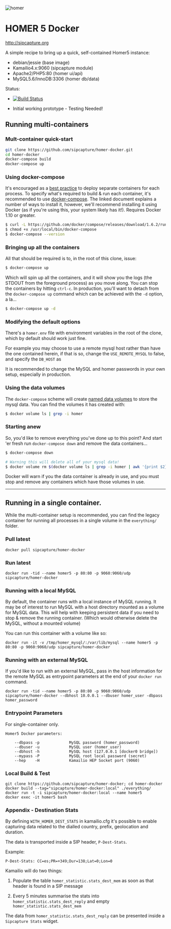 
![homer](http://i.imgur.com/ViXcGAD.png)

# HOMER 5 Docker
http://sipcapture.org

A simple recipe to bring up a quick, self-contained Homer5 instance:

* debian/jessie (base image)
* Kamailio4.x:9060 (sipcapture module)
* Apache2/PHP5:80 (homer ui/api)
* MySQL5.6/InnoDB:3306 (homer db/data)

Status: 

* [![Build Status](https://travis-ci.org/sipcapture/homer-docker.svg?branch=master)](https://travis-ci.org/sipcapture/homer-docker)

* Initial working prototype - Testing Needed!
 
## Running multi-containers

### Mult-container quick-start

```bash
git clone https://github.com/sipcapture/homer-docker.git
cd homer-docker
docker-compose build
docker-compose up
```

### Using docker-compose

It's encouraged as a [best practice](https://docs.docker.com/engine/userguide/eng-image/dockerfile_best-practices/) to deploy separate containers for each process. To specify what's required to build & run each container, it's recommended to use [docker-compose](https://docs.docker.com/compose/install/). The linked document explains a number of ways to install it, however, we'll recommend installing it using Docker (as if you're using this, your system likely has it!). Requires Docker 1.10 or greater.

```bash
$ curl -L https://github.com/docker/compose/releases/download/1.6.2/run.sh > /usr/local/bin/docker-compose
$ chmod +x /usr/local/bin/docker-compose
$ docker-compose --version
```

### Bringing up all the containers

All that should be required is to, in the root of this clone, issue:

```bash
$ docker-compose up
```

Which will spin up all the containers, and it will show you the logs (the STDOUT from the foreground process) as you move along. You can stop the containers by hitting `ctrl-c`.  In production, you'll want to detach from the `docker-compose up` command which can be achieved with the `-d` option, a la...

```bash
$ docker-compose up -d
```

### Modifying the default options

There's a `homer.env` file with environment variables in the root of the clone, which by default should work just fine. 

For example you may choose to use a remote mysql host rather than have the one contained herein, if that is so, change the `USE_REMOTE_MYSQL` to false, and specify the `DB_HOST` as 

It is recommended to change the MySQL and homer passwords in your own setup, especially in production.


### Using the data volumes

The `docker-compose` scheme will create [named data volumes](https://docs.docker.com/engine/reference/commandline/volume_create/) to store the mysql data. You can find the volumes it has created with:

```bash
$ docker volume ls | grep -i homer
```

### Starting anew

So, you'd like to remove everything you've done up to this point? And start 'er fresh run `docker-compose down` and remove the data containers...

```bash
$ docker-compose down

# Warning this will delete all of your mysql data!
$ docker volume rm $(docker volume ls | grep -i homer | awk '{print $2}')
```

Docker will warn if you the data container is already in use, and you must stop and remove any containers which have those volumes in use.

---------

## Running in a single container.

While the multi-container setup is recommended, you can find the legacy container for running all processes in a single volume in the `everything/` folder.

### Pull latest
```
docker pull sipcapture/homer-docker
```

### Run latest
```
docker run -tid --name homer5 -p 80:80 -p 9060:9060/udp sipcapture/homer-docker
```

### Running with a local MySQL

By default, the container runs with a local instance of MySQL running. It may be of interest to run MySQL with a host directory mounted as a volume for MySQL data. This will help with keeping persistent data if you need to stop & remove the running container. (Which would otherwise delete the MySQL, without a mounted volume)

You can run this container with a volume like so:

```
docker run -it -v /tmp/homer_mysql/:/var/lib/mysql --name homer5 -p 80:80 -p 9060:9060/udp sipcapture/homer-docker
```

### Running with an external MySQL

If you'd like to run with an external MySQL, pass in the host information for the remote MySQL as entrypoint parameters at the end of your `docker run` command.

```
docker run -tid --name homer5 -p 80:80 -p 9060:9060/udp sipcapture/homer-docker --dbhost 10.0.0.1 --dbuser homer_user -dbpass homer_password
```

### Entrypoint Parameters

For single-container only.

```
Homer5 Docker parameters:

    --dbpass -p             MySQL password (homer_password)
    --dbuser -u             MySQL user (homer_user)
    --dbhost -h             MySQL host (127.0.0.1 [docker0 bridge])
    --mypass -P             MySQL root local password (secret)
    --hep    -H             Kamailio HEP Socket port (9060)
```

### Local Build & Test
```
git clone https://github.com/sipcapture/homer-docker; cd homer-docker
docker build --tag="sipcapture/homer-docker:local" ./everything/
docker run -t -i sipcapture/homer-docker:local --name homer5
docker exec -it homer5 bash
```

### Appendix - Destination Stats

By defining `WITH_HOMER_DEST_STATS` in kamailio.cfg it's possible to enable capturing data related to the dialled country, prefix, geolocation and duration.

The data is transported inside a SIP header, `P-Dest-Stats`.

Example:

```
P-Dest-Stats: CC=es;PR=+349;Dur=138;Lat=0;Lon=0
```

Kamailio will do two things:

1. Populate the table `homer_statistic.stats_dest_mem` as soon as that header is found in a SIP message

2. Every 5 minutes summarise the stats into `homer_statistic.stats_dest_reply` and empty `homer_statistic.stats_dest_mem`

The data from `homer_statistic.stats_dest_reply` can be presented inside a `Sipcapture Stats` widget.

